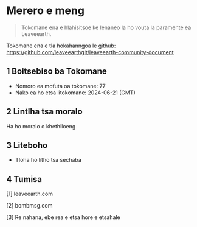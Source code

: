 # Merero e meng

>Tokomane ena e hlahisitsoe ke lenaneo la ho vouta la paramente ea Leaveearth.

Tokomane ena e tla hokahanngoa le github: https://github.com/leaveearthgit/leaveearth-community-document

## 1 Boitsebiso ba Tokomane

- Nomoro ea mofuta oa tokomane: 77
- Nako ea ho etsa litokomane: 2024-06-21 (GMT)

## 2 Lintlha tsa moralo

Ha ho moralo o khethiloeng

## 3 Liteboho
* Tloha ho litho tsa sechaba

## 4 Tumisa
[1] leaveearth.com

[2] bombmsg.com

[3] Re nahana, ebe rea e etsa hore e etsahale